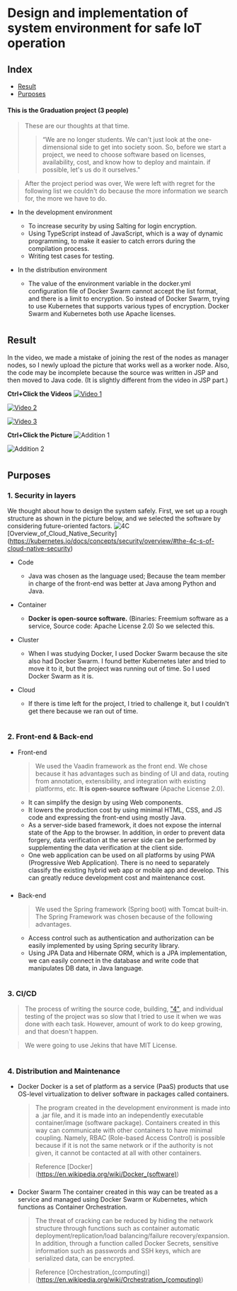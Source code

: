 # Design and implementation of system environment for safe IoT operation


## Index

- [Result](#result)
- [Purposes](#purposes)

#### This is the Graduation project (3 people)

  > These are our thoughts at that time.
  >> “We are no longer students. We can't just look at the one-dimensional side to get into society soon. So, before we start a project, we need to choose software based on licenses, availability, cost, and know how to deploy and maintain. if possible, let's us do it ourselves."

  > After the project period was over, We were left with regret for the following list we couldn't do because the more information we search for, the more we have to do.

- In the development environment
  - To increase security by using Salting for login encryption.
  - Using TypeScript instead of JavaScript, which is a way of dynamic programming, to make it easier to catch errors during the compilation process.
  - Writing test cases for testing.

- In the distribution environment
  - The value of the environment variable in the docker.yml configuration file of Docker Swarm cannot accept the list format, and there is a limit to encryption. So instead of Docker Swarm, trying to use Kubernetes that supports various types of encryption. Docker Swarm and Kubernetes both use Apache licenses.

#

## Result
  In the video, we made a mistake of joining the rest of the nodes as manager nodes, so I newly upload the picture that works well as a worker node. Also, the code may be incomplete because the source was written in JSP and then moved to Java code. (It is slightly different from the video in JSP part.)

**Ctrl+Click the Videos**
[![Video 1](rsrc/Graduation_project_(1).gif)](https://youtu.be/Ky5RnD2LzeE)

[![Video 2](rsrc/Graduation_project_(2).gif)](https://youtu.be/NIk9ZxB-kcs)

[![Video 3](rsrc/Graduation_project_(3).gif)](https://youtu.be/mGXqDwWQtnA)

**Ctrl+Click the Picture**
![Addition 1](rsrc/Graduation_project_add_(1).png)

![Addition 2](rsrc/Graduation_project_add_(2).png)

#

## Purposes

### 1. Security in layers

We thought about how to design the system safely. First, we set up a rough structure as shown in the picture below, and we selected the software by considering future-oriented factors.
  ![4C](rsrc/4c.png)
    [Overview_of_Cloud_Native_Security] (<https://kubernetes.io/docs/concepts/security/overview/#the-4c-s-of-cloud-native-security>)

- Code
  - Java was chosen as the language used; Because the team member in charge of the front-end was better at Java among Python and Java.
  
- Container
  - **Docker is open-source software.** (Binaries: Freemium software as a service, Source code: Apache License 2.0)
    So we selected this.
  
- Cluster
  - When I was studying Docker, I used Docker Swarm because the site also had Docker Swarm. I found better Kubernetes later and tried to move it to it, but the project was running out of time. So I used Docker Swarm as it is.

- Cloud
  - If there is time left for the project, I tried to challenge it, but I couldn't get there because we ran out of time.


#

### 2. Front-end & Back-end

- Front-end
  > We used the Vaadin framework as the front end. We chose because it has advantages such as binding of UI and data, routing from annotation, extensibility, and integration with existing platforms, etc. **It is open-source software** (Apache License 2.0).
  - It can simplify the design by using Web components.
  - It lowers the production cost by using minimal HTML, CSS, and JS code and expressing the front-end using mostly Java.
  - As a server-side based framework, it does not expose the internal state of the App to the browser. In addition, in order to prevent data forgery, data verification at the server side can be performed by supplementing the data verification at the client side.
  - One web application can be used on all platforms by using PWA (Progressive Web Application). There is no need to separately classify the existing hybrid web app or mobile app and develop. This can greatly reduce development cost and maintenance cost.

###

- Back-end
  > We used the Spring framework (Spring boot) with Tomcat built-in. The Spring Framework was chosen because of the following advantages.
  - Access control such as authentication and authorization can be easily implemented by using Spring security library.
  - Using JPA Data and Hibernate ORM, which is a JPA implementation, we can easily connect in the database and write code that manipulates DB data, in Java language.

#

### 3. CI/CD
  > The process of writing the source code, building, ["4"](#4-distribution-and-maintenance), and individual testing of the project was so slow that I tried to use it when we was done with each task. However, amount of work to do keep growing, and that doesn't happen.

  > We were going to use Jekins that have MIT License.

#

### 4. Distribution and Maintenance

- Docker
  Docker is a set of platform as a service (PaaS) products that use OS-level virtualization to deliver software in packages called containers.
  > The program created in the development environment is made into a .jar file, and it is made into an independently executable container/image (software package). Containers created in this way can communicate with other containers to have minimal coupling. Namely, RBAC (Role-based Access Control) is possible because if it is not the same network or if the authority is not given, it cannot be contacted at all with other containers.

  > Reference
    [Docker] (https://en.wikipedia.org/wiki/Docker_(software))

###

- Docker Swarm
  The container created in this way can be treated as a service and managed using Docker Swarm or Kubernetes, which functions as Container Orchestration.

  > The threat of cracking can be reduced by hiding the network structure through functions such as container automatic deployment/replication/load balancing/failure recovery/expansion. In addition, through a function called Docker Secrets, sensitive information such as passwords and SSH keys, which are serialized data, can be encrypted.

  > Reference
  [Orchestration_(computing)] (https://en.wikipedia.org/wiki/Orchestration_(computing))

#